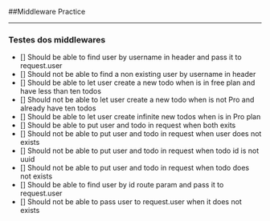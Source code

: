 ##Middleware Practice

---

### Testes dos middlewares

- [] Should be able to find user by username in header and pass it to request.user
- [] Should not be able to find a non existing user by username in header
- [] Should be able to let user create a new todo when is in free plan and have less than ten todos
- [] Should not be able to let user create a new todo when is not Pro and already have ten todos
- [] Should be able to let user create infinite new todos when is in Pro plan
- [] Should be able to put user and todo in request when both exits
- [] Should not be able to put user and todo in request when user does not exists
- [] Should not be able to put user and todo in request when todo id is not uuid
- [] Should not be able to put user and todo in request when todo does not exists
- [] Should be able to find user by id route param and pass it to request.user
- [] Should not be able to pass user to request.user when it does not exists
